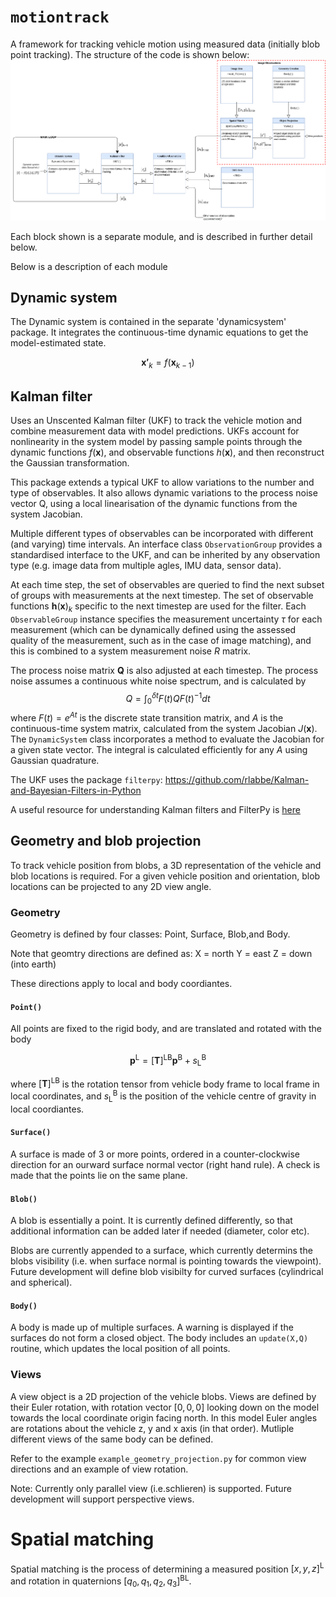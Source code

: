 # `motiontrack`

A framework for tracking vehicle motion using measured data (initially blob point tracking). 
The structure of the code is shown below: 
![alt text](../../docs/img/motiontrack_diagram.png?raw=true "tracker_outline")

Each block shown is a separate module, and is described in further detail below.

Below is a description of each module

## Dynamic system

The Dynamic system is contained in the separate 'dynamicsystem' package. 
It integrates the continuous-time dynamic equations to get the model-estimated state. 
 
$$ \boldsymbol{x'} _k = f( \boldsymbol{x} _{k-1} ) $$
 
## Kalman filter

Uses an Unscented Kalman filter (UKF) to track the vehicle motion and combine 
measurement data with model predictions. UKFs account for nonlinearity in the 
system model by passing sample points through the dynamic functions
$f(\boldsymbol{x})$, and 
observable functions $h(\boldsymbol{x})$, and then reconstruct the Gaussian transformation. 

This package extends a typical UKF to allow variations to the number and type of
observables. It also allows dynamic variations to the process noise vector Q,
using a local linearisation of the dynamic functions from the system Jacobian.

Multiple different types of observables can be incorporated with different (and
varying) time intervals. An interface class `ObservationGroup` provides a
standardised interface to the UKF, and can be inherited by any observation type
(e.g. image data from multiple agles, IMU data, sensor data).

At each time step, the set of observables are queried to find the next subset of
groups with measurements at the next timestep. The set of observable functions
$\boldsymbol{h}(\boldsymbol{x}) _k$ specific to the next timestep are used for
the filter. Each `ObservableGroup` instance specifies the measurement
uncertainty $\tau$ for each measurement (which can be dynamically defined using
the assessed quality of the measurement, such as in the case of image matching),
and this is combined to a system measurement noise $R$ matrix. 

The process noise matrix $\boldsymbol{Q}$ is also adjusted at each timestep. The process
noise assumes a continuous white noise spectrum, and is calculated by
$$ Q = \int_0^{\delta t} F(t) Q F(t)^{-1} dt $$
where $F(t)=e^{A t}$ is the discrete state transition matrix, and $A$ is the continuous-time
system matrix, calculated from the system Jacobian $J(\boldsymbol{x})$. The `DynamicSystem` class
incorporates a method to evaluate the Jacobian for a given state vector.
The integral is calculated efficiently for any $A$ using Gaussian quadrature. 

The UKF uses the package `filterpy`:
https://github.com/rlabbe/Kalman-and-Bayesian-Filters-in-Python

A useful resource for understanding Kalman filters and FilterPy is [here](https://nbviewer.org/github/rlabbe/Kalman-and-Bayesian-Filters-in-Python/blob/master/table_of_contents.ipynb)

## Geometry and blob projection

To track vehicle position from blobs, a 3D representation of the vehicle and blob locations is required.
For a given vehicle position and orientation, blob locations can be projected to any 2D view angle.

### Geometry

Geometry is defined by four classes: Point, Surface, Blob,and Body.

Note that geomtry directions are defined as:
X = north
Y = east
Z = down (into earth)

These directions apply to local and body coordiantes.

#### `Point()`
All points are fixed to the rigid body, and are translated and rotated with the body

$$ \boldsymbol{p} ^\mathrm{L} = [\boldsymbol{T}] ^\mathrm{LB} \boldsymbol{p} ^\mathrm{B} + s ^\mathrm{B} _\mathrm{L} $$


where $[\boldsymbol{T}] ^\mathrm{LB}$ is the rotation tensor from vehicle body frame to local frame in local coordinates, and $s ^\mathrm{B} _\mathrm{L}$ is the position of the vehicle centre of gravity in local coordiantes. 

#### `Surface()`
A surface is made of 3 or more points, ordered in a counter-clockwise direction for an ourward surface normal vector (right hand rule).
A check is made that the points lie on the same plane. 

#### `Blob()` 
A blob is essentially a point.
It is currently defined differently, so that additional information can be added later if needed (diameter, color etc).

Blobs are currently appended to a surface, which currently determins the blobs visibility (i.e. when surface normal is pointing towards the viewpoint). 
Future development will define blob visibilty for curved surfaces (cylindrical and spherical). 

#### `Body()`
A body is made up of multiple surfaces.
A warning is displayed if the surfaces do not form a closed object.
The body includes an `update(X,Q)` routine, which updates the local position of all points. 

### Views
A view object is a 2D projection of the vehicle blobs.
Views are defined by their Euler rotation, with rotation vector $[0,0,0]$ looking down on the model towards the local coordinate origin facing north.
In this model Euler angles are rotations about the vehicle z, y and x axis (in that order).
Mutliple different views of the same body can be defined. 

Refer to the example `example_geometry_projection.py` for common view directions and an example of view rotation.

Note: Currently only parallel view (i.e.schlieren) is supported.
Future development will support perspective views.

# Spatial matching

Spatial matching is the process of determining a measured position $[x,y,z] ^\mathrm{L}$ and rotation in quaternions $[q_0,q_1,q_2,q_3] ^\mathrm{BL}$.




